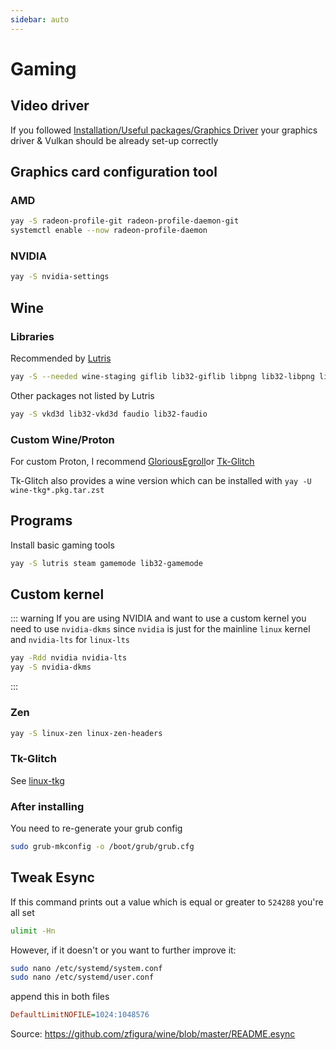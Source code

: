 ```yaml
---
sidebar: auto
---
```


# Gaming

## Video driver
If you followed [Installation/Useful packages/Graphics Driver](../installation/useful-packages.md#graphics-driver)
your graphics driver & Vulkan should be already set-up correctly

## Graphics card configuration tool

### AMD
```bash
yay -S radeon-profile-git radeon-profile-daemon-git
systemctl enable --now radeon-profile-daemon
```
### NVIDIA
```bash
yay -S nvidia-settings
```

## Wine

### Libraries
Recommended by [Lutris](https://github.com/lutris/docs/blob/master/WineDependencies.md#archantergosmanjaroother-arch-derivatives)
```bash
yay -S --needed wine-staging giflib lib32-giflib libpng lib32-libpng libldap lib32-libldap gnutls lib32-gnutls mpg123 lib32-mpg123 openal lib32-openal v4l-utils lib32-v4l-utils libpulse lib32-libpulse libgpg-error lib32-libgpg-error alsa-plugins lib32-alsa-plugins alsa-lib lib32-alsa-lib libjpeg-turbo lib32-libjpeg-turbo sqlite lib32-sqlite libxcomposite lib32-libxcomposite libxinerama lib32-libgcrypt libgcrypt lib32-libxinerama ncurses lib32-ncurses opencl-icd-loader lib32-opencl-icd-loader libxslt lib32-libxslt libva lib32-libva gtk3 lib32-gtk3 gst-plugins-base-libs lib32-gst-plugins-base-libs
```

Other packages not listed by Lutris
```bash
yay -S vkd3d lib32-vkd3d faudio lib32-faudio
```

### Custom Wine/Proton

For custom Proton, I recommend [GloriousEgroll](https://github.com/GloriousEggroll/proton-ge-custom/releases)or [Tk-Glitch](https://github.com/Frogging-Family/wine-tkg-git/releases)

Tk-Glitch also provides a wine version which can be installed with `yay -U wine-tkg*.pkg.tar.zst`

## Programs
Install basic gaming tools
```bash
yay -S lutris steam gamemode lib32-gamemode
```

## Custom kernel

::: warning
If you are using NVIDIA and want to use a custom kernel you need to use `nvidia-dkms` since `nvidia` is just for the mainline `linux` kernel and `nvidia-lts` for `linux-lts`
```bash
yay -Rdd nvidia nvidia-lts
yay -S nvidia-dkms
```
:::

### Zen
```bash
yay -S linux-zen linux-zen-headers
```
### Tk-Glitch
See [linux-tkg](https://github.com/Frogging-Family/linux-tkg)

### After installing
You need to re-generate your grub config
```bash
sudo grub-mkconfig -o /boot/grub/grub.cfg
```

## Tweak Esync

If this command prints out a value which is equal or greater to `524288` you're all set
```bash
ulimit -Hn
```

However, if it doesn't or you want to further improve it:
```bash
sudo nano /etc/systemd/system.conf
sudo nano /etc/systemd/user.conf
```
append this in both files
```ini
DefaultLimitNOFILE=1024:1048576
```

Source: <https://github.com/zfigura/wine/blob/master/README.esync>
